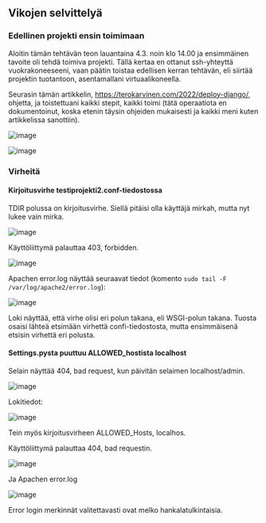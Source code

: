 ## Vikojen selvittelyä

### Edellinen projekti ensin toimimaan

Aloitin tämän tehtävän teon lauantaina 4.3. noin klo 14.00 ja ensimmäinen tavoite oli tehdä toimiva projekti. Tällä kertaa en ottanut ssh-yhteyttä vuokrakoneeseeni, 
vaan päätin toistaa edellisen kerran tehtävän, eli siirtää projektin tuotantoon, asentamallani virtuaalikoneella. 

Seurasin tämän artikkelin, https://terokarvinen.com/2022/deploy-django/, ohjetta, ja toistettuani kaikki stepit, kaikki toimi (tätä operaatiota en dokumentoinut, koska
etenin täysin ohjeiden mukaisesti ja kaikki meni kuten artikkelissa sanottiin). 

![image](https://user-images.githubusercontent.com/82024427/222953321-3d877ab4-837d-441f-9aeb-0869dcd2ebad.png)

![image](https://user-images.githubusercontent.com/82024427/222953343-95a45b93-da2b-443a-aa9c-84808c642542.png)

### Virheitä

#### Kirjoitusvirhe testiprojekti2.conf-tiedostossa

TDIR polussa on kirjoitusvirhe. Siellä pitäisi olla käyttäjä mirkah, mutta nyt lukee vain mirka. 

![image](https://user-images.githubusercontent.com/82024427/222955526-1a34e592-3175-4184-9625-64da58741bf9.png)

Käyttöliittymä palauttaa 403, forbidden. 

![image](https://user-images.githubusercontent.com/82024427/222956346-a2557ae3-4fac-4c55-a565-edcec4400b6e.png)

Apachen error.log näyttää seuraavat tiedot (komento `sudo tail -F /var/log/apache2/error.log`): 

![image](https://user-images.githubusercontent.com/82024427/222956472-06c04d11-6e19-4839-bd35-ee2a7ac27910.png)

Loki näyttää, että virhe olisi eri polun takana, eli WSGI-polun takana. Tuosta osaisi lähteä etsimään virhettä confi-tiedostosta, mutta ensimmäisenä etsisin virhettä eri polusta. 

#### Settings.pysta puuttuu ALLOWED_hostista localhost

Selain näyttää 404, bad request, kun päivitän selaimen localhost/admin. 

![image](https://user-images.githubusercontent.com/82024427/222956141-194de948-5f4f-4979-a2e7-0482db0e6d53.png)

Lokitiedot: 

![image](https://user-images.githubusercontent.com/82024427/222956749-62e17dca-ee5c-4967-980f-ef206323bd7d.png)

Tein myös kirjoitusvirheen ALLOWED_Hosts, localhos. 

Käyttöliittymä palauttaa 404, bad requestin. 

![image](https://user-images.githubusercontent.com/82024427/222957173-76f9eb54-def8-43e6-8c52-ada6fec54a39.png)

Ja Apachen error.log 

![image](https://user-images.githubusercontent.com/82024427/222957223-c2683176-419c-4641-b36d-34b177aeb9d0.png)

Error login merkinnät valitettavasti ovat melko hankalatulkintaisia. 











